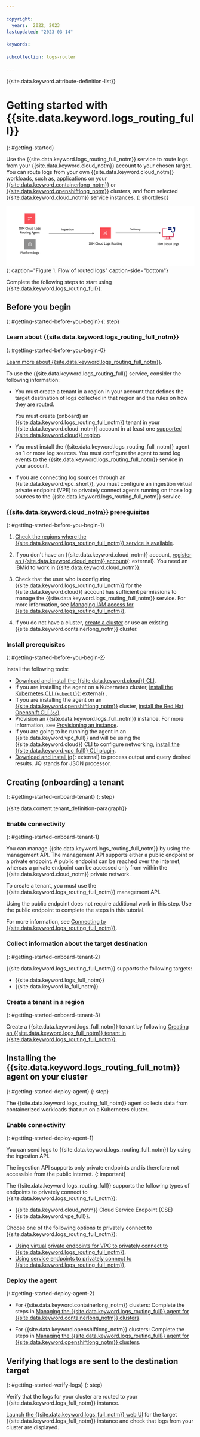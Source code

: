 ```yaml
---

copyright:
  years:  2022, 2023
lastupdated: "2023-03-14"

keywords:

subcollection: logs-router

---
```


{{site.data.keyword.attribute-definition-list}}

# Getting started with {{site.data.keyword.logs_routing_full}}
{: #getting-started}

Use the {{site.data.keyword.logs_routing_full_notm}} service to route logs from your {{site.data.keyword.cloud_notm}} account to your chosen target. You can route logs from your own {{site.data.keyword.cloud_notm}} workloads, such as, applications on your [{{site.data.keyword.containerlong_notm}}](/docs/containers) or [{{site.data.keyword.openshiftlong_notm}}](/docs/openshift) clusters, and from selected {{site.data.keyword.cloud_notm}} service instances.
{: shortdesc}

![Flow of routed logs](../images/get-started.png "Flow of routed logs"){: caption="Figure 1. Flow of routed logs" caption-side="bottom"}


Complete the following steps to start using {{site.data.keyword.logs_routing_full}}:

## Before you begin
{: #getting-started-before-you-begin}
{: step}

### Learn about {{site.data.keyword.logs_routing_full_notm}}
{: #getting-started-before-you-begin-0}

[Learn more about {{site.data.keyword.logs_routing_full_notm}}](/docs/logs-router?topic=logs-router-about).

To use the {{site.data.keyword.logs_routing_full}} service, consider the following information:
- You must create a tenant in a region in your account that defines the target destination of logs collected in that region and the rules on how they are routed.

    You must create (onboard) an {{site.data.keyword.logs_routing_full_notm}} tenant in your {{site.data.keyword.cloud_notm}} account in at least one [supported {{site.data.keyword.cloud}} region](/docs/logs-router?topic=logs-router-locations).

- You must install the {{site.data.keyword.logs_routing_full_notm}} agent on 1 or more log sources. You must configure the agent to send log events to the {{site.data.keyword.logs_routing_full_notm}} service in your account.

- If you are connecting log sources through an {{site.data.keyword.vpc_short}}, you must configure an ingestion virtual private endpoint (VPE) to privately connect agents running on those log sources to the {{site.data.keyword.logs_routing_full_notm}} service.

### {{site.data.keyword.cloud_notm}} prerequisites
{: #getting-started-before-you-begin-1}

1. [Check the regions where the {{site.data.keyword.logs_routing_full_notm}} service is available](/docs/logs-router?topic=logs-router-locations).

2. If you don't have an {{site.data.keyword.cloud_notm}} account, [register an {{site.data.keyword.cloud_notm}} account](https://cloud.ibm.com/login){: external}. You need an IBMid to work in {{site.data.keyword.cloud_notm}}.

3. Check that the user who is configuring {{site.data.keyword.logs_routing_full_notm}} for the {{site.data.keyword.cloud}} account has sufficient permissions to manage the {{site.data.keyword.logs_routing_full_notm}} service. For more information, see [Managing IAM access for {{site.data.keyword.logs_routing_full_notm}}](/docs/logs-router?topic=logs-router-iam).

4. If you do not have a cluster, [create a cluster](/docs/containers?topic=containers-clusters) or use an existing {{site.data.keyword.containerlong_notm}} cluster.


### Install prerequisites
{: #getting-started-before-you-begin-2}

Install the following tools:
- [Download and install the {{site.data.keyword.cloud}} CLI](/docs/cli).
- If you are installing the agent on a Kubernetes cluster, [install the Kubernetes CLI (`kubectl`)](https://kubernetes.io/docs/tasks/tools/){: external} .
- If you are installing the agent on an [{{site.data.keyword.openshiftlong_notm}}](https://cloud.ibm.com/docs/openshift) cluster, [install the Red Hat Openshift CLI (`oc`)](/docs/openshift?topic=openshift-cli-install).
- Provision an {{site.data.keyword.logs_full_notm}} instance. For more information, see [Provisioning an instance](/docs/cloud-logs?topic=cloud-logs-instance-provision&interface=ui).
- If you are going to be running the agent in an {{site.data.keyword.vpc_full}} and will be using the {{site.data.keyword.cloud}} CLI to configure networking, [install the {{site.data.keyword.vpc_full}} CLI plugin](/docs/vpc?topic=vpc-set-up-environment&interface=cli).
- [Download and install jq](https://stedolan.github.io/jq/){: external} to process output and query desired results. JQ stands for JSON processor.


## Creating (onboarding) a tenant
{: #getting-started-onboard-tenant}
{: step}

{{site.data.content.tenant_definition-paragraph}}


### Enable connectivity
{: #getting-started-onboard-tenant-1}

You can manage {{site.data.keyword.logs_routing_full_notm}} by using the management API. The management API supports either a public endpoint or a private endpoint. A public endpoint can be reached over the internet, whereas a private endpoint can be accessed only from within the {{site.data.keyword.cloud_notm}} private network.

To create a tenant, you must use the {{site.data.keyword.logs_routing_full_notm}} management API.

Using the public endpoint does not require additional work in this step. Use the public endpoint to complete the steps in this tutorial.

For more information, see [Connecting to {{site.data.keyword.logs_routing_full_notm}}](/docs/logs-router?topic=logs-router-about#about_connecting).


### Collect information about the target destination
{: #getting-started-onboard-tenant-2}

{{site.data.keyword.logs_routing_full_notm}} supports the following targets:

- {{site.data.keyword.logs_full_notm}}
- {{site.data.keyword.la_full_notm}}


### Create a tenant in a region
{: #getting-started-onboard-tenant-3}

Create a {{site.data.keyword.logs_full_notm}} tenant by following [Creating an {{site.data.keyword.logs_full_notm}} tenant in {{site.data.keyword.logs_routing_full_notm}}](/docs/logs-router?topic=logs-router-onboard-cloud-logs-tenant).



## Installing the {{site.data.keyword.logs_routing_full_notm}} agent on your cluster
{: #getting-started-deploy-agent}
{: step}

The {{site.data.keyword.logs_routing_full_notm}} agent collects data from containerized workloads that run on a Kubernetes cluster.


### Enable connectivity
{: #getting-started-deploy-agent-1}

You can send logs to {{site.data.keyword.logs_routing_full_notm}} by using the ingestion API.

The ingestion API supports only private endpoints and is therefore not accessible from the public internet.
{: important}

The {{site.data.keyword.logs_routing_full}} supports the following types of endpoints to privately connect to {{site.data.keyword.logs_routing_full_notm}}:
- {{site.data.keyword.cloud_notm}} Cloud Service Endpoint (CSE)
- {{site.data.keyword.vpe_full}}.

Choose one of the following options to privately connect to {{site.data.keyword.logs_routing_full_notm}}:
- [Using virtual private endpoints for VPC to privately connect to {{site.data.keyword.logs_routing_full_notm}}](/docs/logs-router?topic=logs-router-vpe-connection).
- [Using service endpoints to privately connect to {{site.data.keyword.logs_routing_full_notm}}](/docs/logs-router?topic=logs-router-service-endpoints).


### Deploy the agent
{: #getting-started-deploy-agent-2}

- For {{site.data.keyword.containerlong_notm}} clusters:  Complete the steps in [Managing the {{site.data.keyword.logs_routing_full}} agent for {{site.data.keyword.containerlong_notm}} clusters](/docs/logs-router?topic=logs-router-agent-std-cluster&interface=api#agent-std-cluster-deploy).

- For {{site.data.keyword.openshiftlong_notm}} clusters:  Complete the steps in [Managing the {{site.data.keyword.logs_routing_full}} agent for {{site.data.keyword.openshiftlong_notm}} clusters](/docs/logs-router?topic=logs-router-agent-openshift&interface=api#agent-openshift-deploy).



## Verifying that logs are sent to the destination target
{: #getting-started-verify-logs}
{: step}

Verify that the logs for your cluster are routed to your {{site.data.keyword.logs_full_notm}} instance.

[Launch the {{site.data.keyword.logs_full_notm}} web UI](/docs/cloud-logs?topic=cloud-logs-instance-launch&interface=ui) for the target {{site.data.keyword.logs_full_notm}} instance and check that logs from your cluster are displayed.
